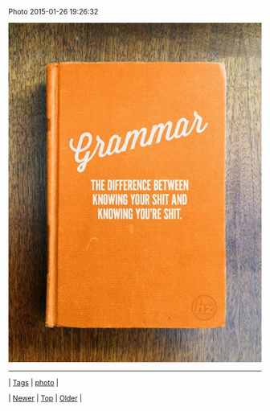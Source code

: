 <!--
title: Photo 2015-01-26 19
date: 2020-06-28T15:27:00.063Z
tags: photo
-->


Photo 2015-01-26 19:26:32

![](109223427159-0.jpg)

<!--BOTTOM-POST-NAVIGATION-->
---

| [Tags](tags.md) | [photo](tag-photo.md) |

| [Newer](109223423109.md) | [Top](index.md) | [Older](109239426444.md) |